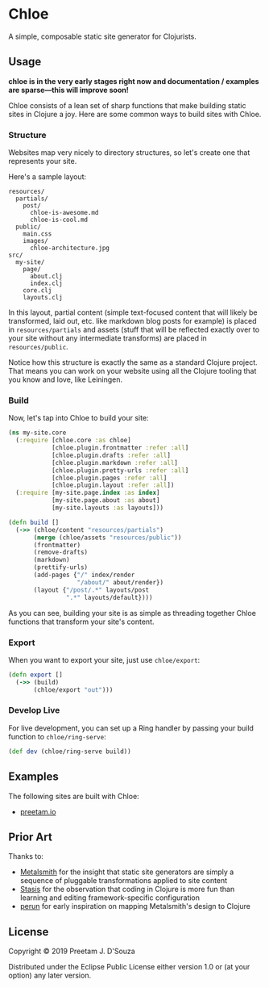# Chloe

A simple, composable static site generator for Clojurists.

## Usage

**chloe is in the very early stages right now and documentation / examples are sparse—this will improve soon!**

Chloe consists of a lean set of sharp functions that make building static sites in Clojure a joy. Here are some common ways to build sites with Chloe.

### Structure

Websites map very nicely to directory structures, so let's create one that represents your site.

Here's a sample layout:

```
resources/
  partials/
    post/
      chloe-is-awesome.md
      chloe-is-cool.md
  public/
    main.css
    images/
      chloe-architecture.jpg
src/
  my-site/
    page/
      about.clj
      index.clj
    core.clj
    layouts.clj
```

In this layout, partial content (simple text-focused content that will likely be transformed, laid out, etc. like markdown blog posts for example) is placed in `resources/partials` and assets (stuff that will be reflected exactly over to your site without any intermediate transforms) are placed in `resources/public`.

Notice how this structure is exactly the same as a standard Clojure project. That means you can work on your website using all the Clojure tooling that you know and love, like Leiningen.

### Build

Now, let's tap into Chloe to build your site:

```clojure
(ns my-site.core
  (:require [chloe.core :as chloe]
            [chloe.plugin.frontmatter :refer :all]
            [chloe.plugin.drafts :refer :all]
            [chloe.plugin.markdown :refer :all]
            [chloe.plugin.pretty-urls :refer :all]
            [chloe.plugin.pages :refer :all]
            [chloe.plugin.layout :refer :all])
  (:require [my-site.page.index :as index]
            [my-site.page.about :as about]
            [my-site.layouts :as layouts]))

(defn build []
  (->> (chloe/content "resources/partials")
       (merge (chloe/assets "resources/public"))
       (frontmatter)
       (remove-drafts)
       (markdown)
       (prettify-urls)
       (add-pages {"/" index/render
                   "/about/" about/render})
       (layout {"/post/.*" layouts/post
                ".*" layouts/default})))
```

As you can see, building your site is as simple as threading together Chloe functions that transform your site's content.

### Export

When you want to export your site, just use `chloe/export`:

```clojure
(defn export []
  (->> (build)
       (chloe/export "out")))
```

### Develop Live

For live development, you can set up a Ring handler by passing your build function to `chloe/ring-serve`:

```clojure
(def dev (chloe/ring-serve build))
```

## Examples

The following sites are built with Chloe:

 * [preetam.io](https://preetam.io/)

## Prior Art

Thanks to:

 * [Metalsmith](https://github.com/segmentio/metalsmith) for the insight that static site generators are simply a sequence of pluggable transformations applied to site content
 * [Stasis](https://github.com/magnars/stasis) for the observation that coding in Clojure is more fun than learning and editing framework-specific configuration
 * [perun](https://github.com/hashobject/perun) for early inspiration on mapping Metalsmith's design to Clojure

## License

Copyright © 2019 Preetam J. D'Souza

Distributed under the Eclipse Public License either version 1.0 or (at your option) any later version.

